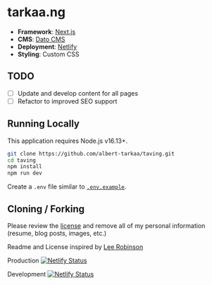 # tarkaa.ng

- **Framework**: [Next.js](https://nextjs.org/)
- **CMS**: [Dato CMS](https://www.datocms.com/)
- **Deployment**: [Netlify](https://netlify.com)
- **Styling**: Custom CSS

## TODO

- [ ] Update and develop content for all pages
- [ ] Refactor to improved SEO support

## Running Locally

This application requires Node.js v16.13+.

```bash
git clone https://github.com/albert-tarkaa/taving.git
cd taving
npm install
npm run dev 
```

Create a `.env` file similar to [`.env.example`](https://github.com/albert-tarkaa/taving/main/.env.example).

## Cloning / Forking

Please review the [license](https://github.com/albert-tarkaa/taving/blob/main/LICENSE.txt) and remove all of my personal information (resume, blog posts, images, etc.)

Readme and License inspired by [Lee Robinson](https://leerob.io/)

Production
[![Netlify Status](https://api.netlify.com/api/v1/badges/88d26732-714d-4840-a240-cb3d5bfe8cdc/deploy-status)](https://app.netlify.com/sites/tavi/deploys)

Development
[![Netlify Status](https://api.netlify.com/api/v1/badges/44bbfe29-b0ff-4663-931a-233b3916b81c/deploy-status)](https://app.netlify.com/sites/tarkaa-dev/deploys)